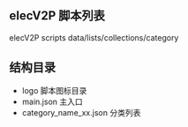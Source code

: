 ## elecV2P 脚本列表

elecV2P scripts data/lists/collections/category

## 结构目录

- logo 脚本图标目录
- main.json 主入口
- category_name_xx.json 分类列表